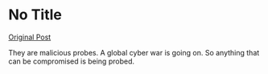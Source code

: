 # No Title

[Original Post](https://discourse.onlinedegree.iitm.ac.in/t/169029/367)

<p>They are malicious probes. A global cyber war is going on. So anything that can be compromised is being probed.</p>